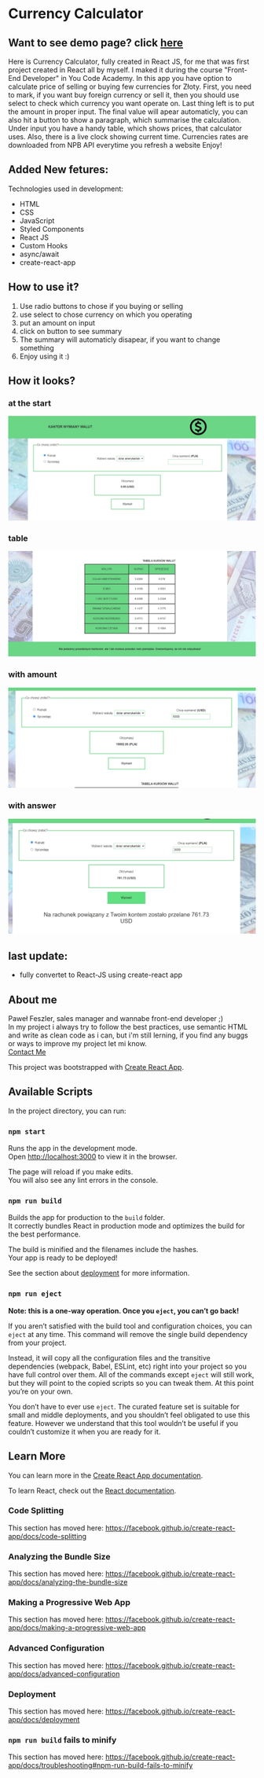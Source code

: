 # Currency Calculator


## Want to see demo page? click [here](https://pfeszler.github.io/Currency-calculator-react/)

Here is Currency Calculator, fully created in React JS, for me that was first project created in React all by myself. I maked it during the course "Front-End Developer" in You Code Academy. In this app you have option to calculate price of selling or buying few currencies for Złoty. First, you need to mark, if you want buy foreign currency or sell it, then you should use select to check which currency you want operate on. Last thing left is to put the amount in proper input. The final value will apear automaticly, you can also hit a button to show a paragraph, which summarise the calculation. Under input you have a handy table, which shows prices, that calculator uses. Also, there is a live clock showing current time. Currencies rates are downloaded from NPB API everytime you refresh a website Enjoy!

## Added New fetures: 

Technologies used in development:
- HTML
- CSS
- JavaScript
- Styled Components
- React JS
- Custom Hooks
- async/await
- create-react-app

## How to use it?
1. Use radio buttons to chose if you buying or selling
2. use select to chose currency on which you operating
3. put an amount on input
4. click on button to see summary
5. The summary will automaticly disapear, if you want to change something
6. Enjoy using it :)

## How it looks?

### at the start

![at-begining](https://github.com/Pfeszler/Currency-calculator-react/blob/master/src/image/Readme-image/start.jpg?raw=true)

### table

![table](https://github.com/Pfeszler/Currency-calculator-react/blob/master/src/image/Readme-image/table.jpg?raw=true)

### with amount

![with-amount](https://github.com/Pfeszler/Currency-calculator-react/blob/master/src/image/Readme-image/input.png?raw=true)

### with answer

![with-answer](https://github.com/Pfeszler/Currency-calculator-react/blob/master/src/image/Readme-image/answer.jpg?raw=true)

## last update: 
- fully convertet to React-JS using create-react app

## About me


Paweł Feszler, sales manager and wannabe front-end developer ;)\
In my project i always try to follow the best practices, use semantic HTML and write as clean code as i can, but i'm still lerning, if you find any buggs or ways to improve my project let mi know. \
[Contact Me](pfeszler@gmail.com)



This project was bootstrapped with [Create React App](https://github.com/facebook/create-react-app).

## Available Scripts

In the project directory, you can run:

### `npm start`

Runs the app in the development mode.<br />
Open [http://localhost:3000](http://localhost:3000) to view it in the browser.

The page will reload if you make edits.<br />
You will also see any lint errors in the console.

### `npm run build`

Builds the app for production to the `build` folder.<br />
It correctly bundles React in production mode and optimizes the build for the best performance.

The build is minified and the filenames include the hashes.<br />
Your app is ready to be deployed!

See the section about [deployment](https://facebook.github.io/create-react-app/docs/deployment) for more information.

### `npm run eject`

**Note: this is a one-way operation. Once you `eject`, you can’t go back!**

If you aren’t satisfied with the build tool and configuration choices, you can `eject` at any time. This command will remove the single build dependency from your project.

Instead, it will copy all the configuration files and the transitive dependencies (webpack, Babel, ESLint, etc) right into your project so you have full control over them. All of the commands except `eject` will still work, but they will point to the copied scripts so you can tweak them. At this point you’re on your own.

You don’t have to ever use `eject`. The curated feature set is suitable for small and middle deployments, and you shouldn’t feel obligated to use this feature. However we understand that this tool wouldn’t be useful if you couldn’t customize it when you are ready for it.

## Learn More

You can learn more in the [Create React App documentation](https://facebook.github.io/create-react-app/docs/getting-started).

To learn React, check out the [React documentation](https://reactjs.org/).

### Code Splitting

This section has moved here: https://facebook.github.io/create-react-app/docs/code-splitting

### Analyzing the Bundle Size

This section has moved here: https://facebook.github.io/create-react-app/docs/analyzing-the-bundle-size

### Making a Progressive Web App

This section has moved here: https://facebook.github.io/create-react-app/docs/making-a-progressive-web-app

### Advanced Configuration

This section has moved here: https://facebook.github.io/create-react-app/docs/advanced-configuration

### Deployment

This section has moved here: https://facebook.github.io/create-react-app/docs/deployment

### `npm run build` fails to minify

This section has moved here: https://facebook.github.io/create-react-app/docs/troubleshooting#npm-run-build-fails-to-minify
